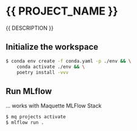 # {{  PROJECT_NAME }}

{{ DESCRIPTION }}

## Initialize the workspace

```bash
$ conda env create -f conda.yaml -p ./env && \
    conda activate ./env && \
    poetry install -vvv
```

## Run MLflow

... works with Maquette MLFlow Stack

```bash
$ mq projects activate
$ mlflow run .
```